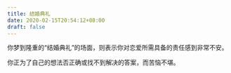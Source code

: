 ```yaml
---
title: 结婚典礼
date: 2020-02-15T20:54:12+08:00
draft: false
---
```


你梦到隆重的“结婚典礼”的场面，则表示你对恋爱所需具备的责任感到非常不安。<br>



你正为了自己的想法否正确或找不到解决的答案，而苦恼不堪。<br>
